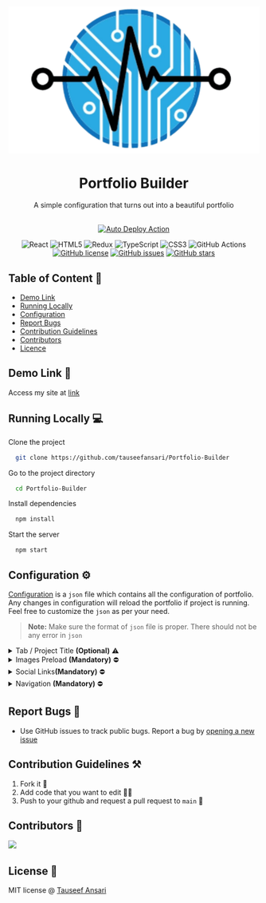 <div align='center'>
<img src=".github/logo.png"/>
  <br/>
<h1> Portfolio Builder </h1>
A simple configuration that turns out into a beautiful portfolio
  <br/>
  <br/>

[![Auto Deploy Action](https://github.com/tauseefansari/Portfolio-Builder/actions/workflows/deploy.yml/badge.svg?branch=main)](https://github.com/tauseefansari/Portfolio-Builder/actions/workflows/deploy.yml)

![React](https://img.shields.io/badge/react-%2320232a.svg?style=for-the-badge&logo=react&logoColor=%2361DAFB)
![HTML5](https://img.shields.io/badge/html5-%23E34F26.svg?style=for-the-badge&logo=html5&logoColor=white)
![Redux](https://img.shields.io/badge/redux-%23593d88.svg?style=for-the-badge&logo=redux&logoColor=white)
![TypeScript](https://img.shields.io/badge/typescript-%23007ACC.svg?style=for-the-badge&logo=typescript&logoColor=white)
![CSS3](https://img.shields.io/badge/css3-%231572B6.svg?style=for-the-badge&logo=css3&logoColor=white)
![GitHub Actions](https://img.shields.io/badge/github%20actions-%232671E5.svg?style=for-the-badge&logo=githubactions&logoColor=white)
[![GitHub license](https://img.shields.io/github/license/tauseefansari/Portfolio-Builder?style=for-the-badge)](https://github.com/tauseefansari/Portfolio-Builder/blob/main/LICENSE.md)
[![GitHub issues](https://img.shields.io/github/issues/tauseefansari/Portfolio-Builder?style=for-the-badge)](https://github.com/tauseefansari/Portfolio-Builder/issues)
[![GitHub stars](https://img.shields.io/github/stars/tauseefansari/Portfolio-Builder?style=for-the-badge)](https://github.com/tauseefansari/Portfolio-Builder/stargazers)

</div>

## Table of Content 📝
- [Demo Link](#demo-link-)
- [Running Locally](#running-locally-)
- [Configuration](#configuration-%EF%B8%8F)
- [Report Bugs](#report-bugs-)
- [Contribution Guidelines](#contribution-guidelines-%EF%B8%8F)
- [Contributors](#contributors-)
- [Licence](#license-)

## Demo Link 🔗

Access my site at [link](https://tauseefansari.github.io/Portfolio-Builder)

## Running Locally 💻

Clone the project

```bash
  git clone https://github.com/tauseefansari/Portfolio-Builder
```

Go to the project directory

```bash
  cd Portfolio-Builder
```

Install dependencies

```bash
  npm install
```

Start the server

```bash
  npm start
```

## Configuration ⚙️
[Configuration](https://github.com/tauseefansari/Portfolio-Builder/blob/main/public/json/Configuration.json) is a `json` file which contains all the configuration of portfolio. Any changes in configuration will reload the portfolio if project is running. Feel free to customize the `json` as per your need.

> **Note:** Make sure the format of `json` file is proper. There should not be any error in `json`


<details>
<summary>Tab / Project Title <strong>(Optional)</strong> ⚠️</summary>

### Tab / Project Title:
`tabTitle` is an `optional` field and is used to set Tab Tile if no `tabTable` is provided it's default to `Portfolio`

Field | Type | Example
--- | --- | --- 
`tabTitle?`  | `string` | `tabTile: 'Tauseef Ansari'`

</details>

<details>
<summary>Images Preload <strong>(Mandatory)</strong> ⛔</summary>

### Images Preload:
 `imagesPreload` is a `mandatory` field of type `string[]` which contains names of all the images with extension which you want to preload before project run. 
> **Note:** Make sure all the images should be in the [images](https://github.com/tauseefansari/Portfolio-Builder/tree/main/public%2Fassets%2Fimages) folder

Field | Type | Example
--- | --- | --- 
`imagesPreload`  | `string[]` | ```imagesPreload: ['my-image.png']```

</details>

<details>
<summary>Social Links<strong>(Mandatory)</strong> ⛔</summary>

### Social Links:
`social` is a `mandatory` field of type `Social[]` where each `Social` is of type 
```
{ 
  iconName: 'MUI Icon Name', 
  url: 'string' 
}
```
here `iconName` is an any icon name from [MUI Icon](https://mui.com/material-ui/material-icons/) and `url` is the actual URL

Field | Type | Example
--- | --- | --- 
`social`  | `Social[]` | `[{ iconName: 'Github', url: 'https://github.com/tauseefansari'}]`
</details>

<details>
<summary>Navigation <strong>(Mandatory)</strong> ⛔</summary>

### Navigation:
`navigation` is a `mandatory` field of type `Links[]` where each `Link` is of type 
```
{
  id: 'string',
  title: 'string',
  iconName: 'MUI Icon Name'
}
```
here `id` is the id of sections like `home`, `timeline` etc. so when you click on navigation it will smoothly move down to the desired section, `title` is a tooltip title which shows only on large screen devices and `iconName` is an any icon name from [MUI Icon](https://mui.com/material-ui/material-icons/)

Field | Type | Example
--- | --- | --- 
`navigaton`  | `Links[]` | `[{ id: 'home', title: 'Home', iconName: 'HomeOutlined'}]`
</details>

## Report Bugs 🐛

- Use GitHub issues to track public bugs. Report a bug by [opening a new issue](https://github.com/tauseefansari/Portfolio-Builder/issues/new)

## Contribution Guidelines ⚒️

1. Fork it 🍴
2. Add code that you want to edit 👨‍💻
3. Push to your github and request a pull request to `main` 🙋

## Contributors 👥

<a href="https://github.com/tauseefansari/Portfolio-Builder/graphs/contributors">
<img src="https://contrib.rocks/image?repo=tauseefansari/Portfolio-Builder" />
</a>

## License 🪪

MIT license @ [Tauseef Ansari](https://github.com/tauseefansari/Portfolio-Builder/blob/main/LICENSE.md)
